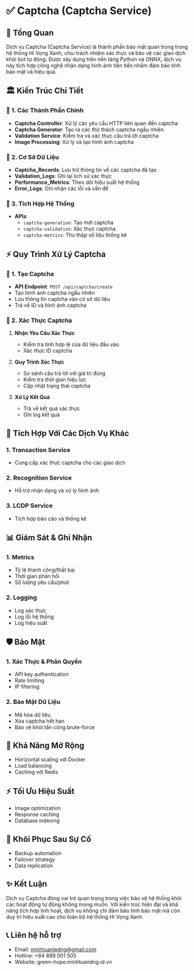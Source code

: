 # ✅ Captcha (Captcha Service)

## 💫 Tổng Quan
Dịch vụ Captcha (Captcha Service) là thành phần bảo mật quan trọng trong hệ thống Hi Vọng Xanh, chịu trách nhiệm xác thực và bảo vệ các giao dịch khỏi bot tự động. Được xây dựng trên nền tảng Python và ONNX, dịch vụ này tích hợp công nghệ nhận dạng hình ảnh tiên tiến nhằm đảm bảo tính bảo mật và hiệu quả.

## 🏛️ Kiến Trúc Chi Tiết

### 🔌 1. Các Thành Phần Chính
- **Captcha Controller**: Xử lý các yêu cầu HTTP liên quan đến captcha
- **Captcha Generator**: Tạo ra các thử thách captcha ngẫu nhiên
- **Validation Service**: Kiểm tra và xác thực câu trả lời captcha
- **Image Processing**: Xử lý và tạo hình ảnh captcha

### 💾 2. Cơ Sở Dữ Liệu
- **Captcha_Records**: Lưu trữ thông tin về các captcha đã tạo
- **Validation_Logs**: Ghi lại lịch sử xác thực
- **Performance_Metrics**: Theo dõi hiệu suất hệ thống
- **Error_Logs**: Ghi nhận các lỗi và vấn đề

### 🔗 3. Tích Hợp Hệ Thống
- **APIs**:
  - `captcha-generation`: Tạo mới captcha
  - `captcha-validation`: Xác thực captcha
  - `captcha-metrics`: Thu thập số liệu thống kê

## ⚡ Quy Trình Xử Lý Captcha

### 🎯 1. Tạo Captcha
- **API Endpoint**: `POST /api/captcha/create`
- Tạo hình ảnh captcha ngẫu nhiên
- Lưu thông tin captcha vào cơ sở dữ liệu
- Trả về ID và hình ảnh captcha

### 🔄 2. Xác Thực Captcha
1. **Nhận Yêu Cầu Xác Thực**
   - Kiểm tra tính hợp lệ của dữ liệu đầu vào
   - Xác thực ID captcha

2. **Quy Trình Xác Thực**
   - So sánh câu trả lời với giá trị đúng
   - Kiểm tra thời gian hiệu lực
   - Cập nhật trạng thái captcha

3. **Xử Lý Kết Quả**
   - Trả về kết quả xác thực
   - Ghi log kết quả

## 🔨 Tích Hợp Với Các Dịch Vụ Khác

### 1. Transaction Service
- Cung cấp xác thực captcha cho các giao dịch

### 2. Recognition Service
- Hỗ trợ nhận dạng và xử lý hình ảnh

### 3. LCDP Service
- Tích hợp báo cáo và thống kê

## 📊 Giám Sát & Ghi Nhận

### 1. Metrics
- Tỷ lệ thành công/thất bại
- Thời gian phản hồi
- Số lượng yêu cầu/phút

### 2. Logging
- Log xác thực
- Log lỗi hệ thống
- Log hiệu suất

## 🛡️ Bảo Mật

### 1. Xác Thực & Phân Quyền
- API key authentication
- Rate limiting
- IP filtering

### 2. Bảo Mật Dữ Liệu
- Mã hóa dữ liệu
- Xóa captcha hết hạn
- Bảo vệ khỏi tấn công brute-force

## 🚀 Khả Năng Mở Rộng
- Horizontal scaling với Docker
- Load balancing
- Caching với Redis

## ⚡ Tối Ưu Hiệu Suất
- Image optimization
- Response caching
- Database indexing

## 🔄 Khôi Phục Sau Sự Cố
- Backup automation
- Failover strategy
- Data replication

## ✨ Kết Luận
Dịch vụ Captcha đóng vai trò quan trọng trong việc bảo vệ hệ thống khỏi các hoạt động tự động không mong muốn. Với kiến trúc hiện đại và khả năng tích hợp linh hoạt, dịch vụ không chỉ đảm bảo tính bảo mật mà còn duy trì hiệu suất cao cho toàn bộ hệ thống Hi Vọng Xanh.
## 📞 Liên hệ hỗ trợ
- Email: minhtuanledng@gmail.com 
- Hotline: +84 889 001 505 
- Website: green-hope.minhtuandng.id.vn

